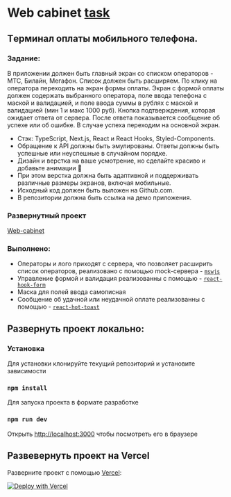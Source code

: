 # Web cabinet [task](https://web-cabinet.vercel.app/)

## Tерминал оплаты мобильного телефона.

### Задание:

В приложении должен быть главный экран со списком операторов - МТС, Билайн,
Мегафон. Список должен быть расширяем. По клику на оператора переходить на
экран формы оплаты.
Экран с формой оплаты должен содержать выбранного оператора, поле ввода
телефона с маской и валидацией, и поле ввода суммы в рублях с маской и
валидацией (мин 1 и макс 1000 руб). Кнопка подтверждения, которая ожидает ответа
от сервера. После ответа показывается сообщение об успехе или об ошибке. В случае
успеха переходим на основной экран.

- Стэк: TypeScript, Next.js, React и React Hooks, Styled-Components.
- Обращение к API должны быть эмулированы. Ответы должны быть успешные
  или неуспешные в случайном порядке.
- Дизайн и верстка на ваше усмотрение, но сделайте красиво и добавьте
  анимации 💅
- При этом верстка должна быть адаптивной и поддерживать различные размеры
  экранов, включая мобильные.
- Исходный код должен быть выложен на Github.com.
- В репозитории должна быть ссылка на демо приложения.

### Развернутный проект 
[Web-cabinet](https://web-cabinet.vercel.app/)
### Выполнено:

- Операторы и лого приходят с сервера, что позволяет расширить список операторов, реализовано с помощью mock-сервера - [`mswjs`](https://mswjs.io/)
- Управление формой и валидация реализованны с помощью - [`react-hook-form`](https://react-hook-form.com/)
- Маска для полей ввода самописная
- Сообщение об удачной или неудачной оплате реализованны с помощью - [`react-hot-toast`](https://react-hot-toast.com/)

## Развернуть проект локально:

### Установка

Для установки клонируйте текущий репозиторий и установите зависимости

### `npm install`

Для запуска проекта в формате разработке

### `npm run dev`

Открыть [http://localhost:3000](http://localhost:3000) чтобы посмотреть его в браузере

## Развевернуть проект на Vercel

Разверните проект с помощью [Vercel](https://vercel.com?utm_source=github&utm_medium=readme&utm_campaign=next-example):

[![Deploy with Vercel](https://vercel.com/button)](https://vercel.com/new/git/external?repository-url=https://github.com/larryself/web-cabinett&project-name=web-cabinet&repository-name=web-cabinet)
